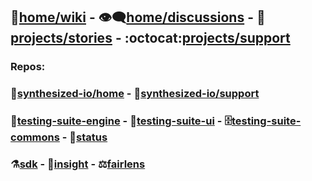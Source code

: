 ## :book:[home/wiki](https://github.com/synthesized-io/home/wiki) - :eye_speech_bubble:[home/discussions](https://github.com/synthesized-io/home/discussions) - :rocket:[projects/stories](https://github.com/orgs/synthesized-io/projects/13) - :octocat:[projects/support](https://github.com/orgs/synthesized-io/projects/12)

### Repos:

### :house_with_garden:[synthesized-io/home](https://github.com/synthesized-io/home) - :toolbox:[synthesized-io/support](https://github.com/synthesized-io/support)

### :steam_locomotive:[testing-suite-engine](https://github.com/synthesized-io/testing-suite-engine) - :banana:[testing-suite-ui](https://github.com/synthesized-io/testing-suite-ui) - :file_cabinet:[testing-suite-commons](https://github.com/synthesized-io/testing-suite-commons) - 👀[status](https://github.com/synthesized-io/status)

### :alembic:[sdk](https://github.com/synthesized-io/synthesized-sdk) - :telescope:[insight](https://github.com/synthesized-io/insight) - :balance_scale:[fairlens](https://github.com/synthesized-io/fairlens)
